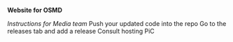 **Website for OSMD**

_Instructions for Media team_
Push your updated code into the repo
Go to the releases tab and add a release
Consult hosting PiC
